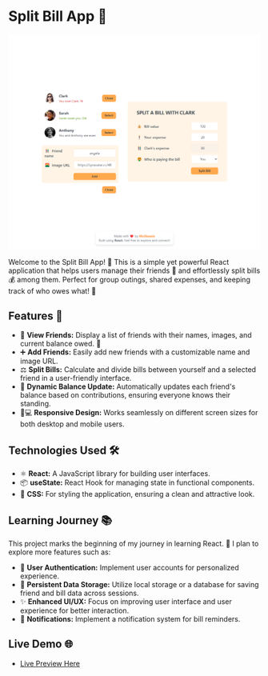 # Split Bill App 💸

[![Live Preview](./public/preview.png)](https://dish-divide-mo3bassias-projects.vercel.app)

Welcome to the Split Bill App! 🎉 This is a simple yet powerful React application that helps users manage their friends 👥 and effortlessly split bills 💰 among them. Perfect for group outings, shared expenses, and keeping track of who owes what! 🧾

## Features 🌟

- 🌟 **View Friends:** Display a list of friends with their names, images, and current balance owed. 👀
- ➕ **Add Friends:** Easily add new friends with a customizable name and image URL.
- ⚖️ **Split Bills:** Calculate and divide bills between yourself and a selected friend in a user-friendly interface.
- 🔄 **Dynamic Balance Update:** Automatically updates each friend's balance based on contributions, ensuring everyone knows their standing.
- 📱💻 **Responsive Design:** Works seamlessly on different screen sizes for both desktop and mobile users.

## Technologies Used 🛠️

- ⚛️ **React:** A JavaScript library for building user interfaces.
- 📦 **useState:** React Hook for managing state in functional components.
- 🎨 **CSS:** For styling the application, ensuring a clean and attractive look.

## Learning Journey 📚

This project marks the beginning of my journey in learning React. 🚀 I plan to explore more features such as:

- 🔐 **User Authentication:** Implement user accounts for personalized experience.
- 💾 **Persistent Data Storage:** Utilize local storage or a database for saving friend and bill data across sessions.
- ✨ **Enhanced UI/UX:** Focus on improving user interface and user experience for better interaction.
- 🔔 **Notifications:** Implement a notification system for bill reminders.

## Live Demo 🌐

- [Live Preview Here](https://dish-divide-mo3bassias-projects.vercel.app)

